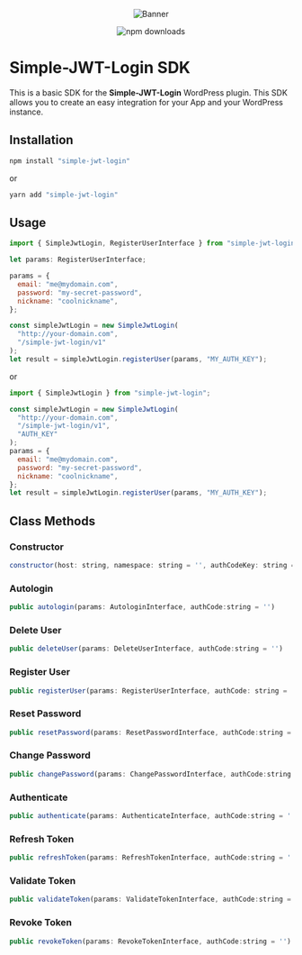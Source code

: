 <p align="center">
    <img src="https://ps.w.org/simple-jwt-login/assets/banner-772x250.png?rev=2106097" alt="Banner"/>
</p>
<p align="center">
   <img src="https://img.shields.io/npm/dt/simple-jwt-login" alt="npm downloads" />
</p>

# Simple-JWT-Login SDK

This is a basic SDK for the **Simple-JWT-Login** WordPress plugin. This SDK allows you to create an easy integration for your App and your WordPress instance.

## Installation

```bash
npm install "simple-jwt-login"
```

or

```bash
yarn add "simple-jwt-login"
```

## Usage

```js
import { SimpleJwtLogin, RegisterUserInterface } from "simple-jwt-login";

let params: RegisterUserInterface;

params = {
  email: "me@mydomain.com",
  password: "my-secret-password",
  nickname: "coolnickname",
};

const simpleJwtLogin = new SimpleJwtLogin(
  "http://your-domain.com",
  "/simple-jwt-login/v1"
);
let result = simpleJwtLogin.registerUser(params, "MY_AUTH_KEY");
```

or

```js
import { SimpleJwtLogin } from "simple-jwt-login";

const simpleJwtLogin = new SimpleJwtLogin(
  "http://your-domain.com",
  "/simple-jwt-login/v1",
  "AUTH_KEY"
);
params = {
  email: "me@mydomain.com",
  password: "my-secret-password",
  nickname: "coolnickname",
};
let result = simpleJwtLogin.registerUser(params, "MY_AUTH_KEY");
```

## Class Methods

### Constructor

```js
constructor(host: string, namespace: string = '', authCodeKey: string = '')
```

### Autologin

```js
public autologin(params: AutologinInterface, authCode:string = '')
```

### Delete User

```js
public deleteUser(params: DeleteUserInterface, authCode:string = '')
```

### Register User

```js
public registerUser(params: RegisterUserInterface, authCode: string = '')
```

### Reset Password

```js
public resetPassword(params: ResetPasswordInterface, authCode:string = '')
```

### Change Password

```js
public changePassword(params: ChangePasswordInterface, authCode:string = '')
```

### Authenticate

```js
public authenticate(params: AuthenticateInterface, authCode:string = '')
```

### Refresh Token

```js
public refreshToken(params: RefreshTokenInterface, authCode:string = '')
```

### Validate Token

```js
public validateToken(params: ValidateTokenInterface, authCode:string = '')
```

### Revoke Token

```js
public revokeToken(params: RevokeTokenInterface, authCode:string = '')
```
